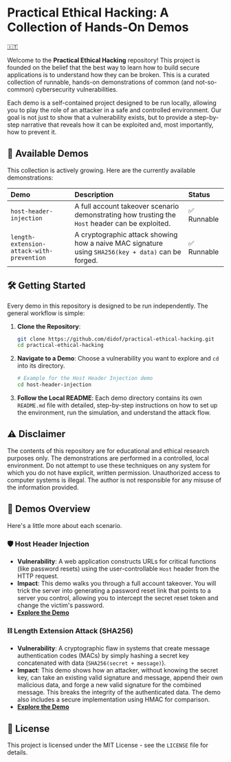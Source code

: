 # Practical Ethical Hacking: A Collection of Hands-On Demos

[🇮🇹](/docs/ita.md)

Welcome to the **Practical Ethical Hacking** repository\! This project is founded on the belief that the best way to learn how to build secure applications is to understand how they can be broken. This is a curated collection of runnable, hands-on demonstrations of common (and not-so-common) cybersecurity vulnerabilities.

Each demo is a self-contained project designed to be run locally, allowing you to play the role of an attacker in a safe and controlled environment. Our goal is not just to show that a vulnerability exists, but to provide a step-by-step narrative that reveals how it can be exploited and, most importantly, how to prevent it.

## 🚀 Available Demos

This collection is actively growing. Here are the currently available demonstrations:

| Demo                                                       | Description                                                                                             | Status     |
| :--------------------------------------------------------- | :------------------------------------------------------------------------------------------------------ | :--------- |
| `host-header-injection`                                    | A full account takeover scenario demonstrating how trusting the `Host` header can be exploited.           | ✅ Runnable |
| `length-extension-attack-with-prevention`                  | A cryptographic attack showing how a naive MAC signature using `SHA256(key + data)` can be forged.        | ✅ Runnable |

## 🛠️ Getting Started

Every demo in this repository is designed to be run independently. The general workflow is simple:

1.  **Clone the Repository**:

    ```bash
    git clone https://github.com/didof/practical-ethical-hacking.git
    cd practical-ethical-hacking
    ```

2.  **Navigate to a Demo**:
    Choose a vulnerability you want to explore and `cd` into its directory.

    ```bash
    # Example for the Host Header Injection demo
    cd host-header-injection
    ```

3.  **Follow the Local README**:
    Each demo directory contains its own `README.md` file with detailed, step-by-step instructions on how to set up the environment, run the simulation, and understand the attack flow.

## ⚠️ Disclaimer

The contents of this repository are for educational and ethical research purposes only. The demonstrations are performed in a controlled, local environment. Do not attempt to use these techniques on any system for which you do not have explicit, written permission. Unauthorized access to computer systems is illegal. The author is not responsible for any misuse of the information provided.

## 🔬 Demos Overview

Here's a little more about each scenario.

### 🛡️ Host Header Injection

  * **Vulnerability**: A web application constructs URLs for critical functions (like password resets) using the user-controllable `Host` header from the HTTP request.
  * **Impact**: This demo walks you through a full account takeover. You will trick the server into generating a password reset link that points to a server you control, allowing you to intercept the secret reset token and change the victim's password.
  * **[Explore the Demo](/host-header-injection/)**

### ⛓️ Length Extension Attack (SHA256)

  * **Vulnerability**: A cryptographic flaw in systems that create message authentication codes (MACs) by simply hashing a secret key concatenated with data (`SHA256(secret + message)`).
  * **Impact**: This demo shows how an attacker, without knowing the secret key, can take an existing valid signature and message, append their own malicious data, and forge a new valid signature for the combined message. This breaks the integrity of the authenticated data. The demo also includes a secure implementation using HMAC for comparison.
  * **[Explore the Demo](/length-extension-attack-with-prevention/)**

## 📄 License

This project is licensed under the MIT License - see the `LICENSE` file for details.